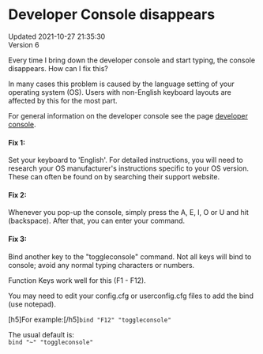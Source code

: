 # Developer Console disappears
Updated 2021-10-27 21:35:30  
Version 6  

Every time I bring down the developer console and start typing, the console disappears. How can I fix this?  
  
In many cases this problem is caused by the language setting of your operating system (OS). Users with non-English keyboard layouts are affected by this for the most part.  
  
For general information on the developer console see the page [developer console](https://help.steampowered.com/en/faqs/view/4700-D10E-26BE-DDDD).  
  
#### Fix 1:
Set your keyboard to 'English'. For detailed instructions, you will need to research your OS manufacturer's instructions specific to your OS version. These can often be found on by searching their support website.  
  
#### Fix 2:
Whenever you pop-up the console, simply press the A, E, I, O or U and hit (backspace). After that, you can enter your command.  
  
#### Fix 3:
Bind another key to the "toggleconsole" command. Not all keys will bind to console; avoid any normal typing characters or numbers.  
  
Function Keys work well for this (F1 - F12).  
  
You may need to edit your config.cfg or userconfig.cfg files to add the bind (use notepad).  
  
[h5]For example:[/h5]`bind "F12" "toggleconsole"`  
  
The usual default is:  
`bind "~" "toggleconsole"`